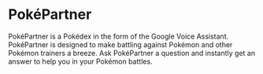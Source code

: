 # PokéPartner
PokéPartner is a Pokédex in the form of the Google Voice Assistant. PokéPartner is designed to make battling against Pokémon and other Pokémon trainers a breeze. Ask PokéPartner a question and instantly get an answer to help you in your Pokémon battles.
